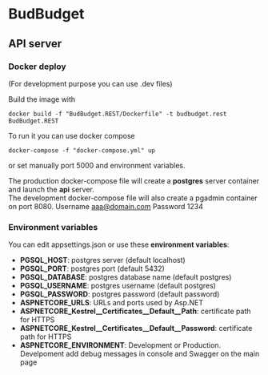 # BudBudget

## API server

### Docker deploy

(For development purpose you can use .dev files)

Build the image with

	docker build -f "BudBudget.REST/Dockerfile" -t budbudget.rest BudBudget.REST

To run it you can use docker compose

	docker-compose -f "docker-compose.yml" up

or set manually port 5000 and environment variables.

The production docker-compose file will create a **postgres** server container and launch the **api** server.  
The development docker-compose file will also create a pgadmin container on port 8080. Username aaa@domain.com Password 1234



### Environment variables

You can edit appsettings.json or use these **environment variables**:

* **PGSQL_HOST**: postgres server (default localhost)
* **PGSQL_PORT**: postgres port (default 5432)
* **PGSQL_DATABASE**: postgres database name (default postgres)
* **PGSQL_USERNAME**: postgres username (default postgres)
* **PGSQL_PASSWORD**: postgres password (default password)
* **ASPNETCORE_URLS**: URLs and ports used by Asp.NET
* **ASPNETCORE_Kestrel__Certificates__Default__Path**: certificate path for HTTPS
* **ASPNETCORE_Kestrel__Certificates__Default__Password**: certificate path for HTTPS
* **ASPNETCORE_ENVIRONMENT**: Development or Production. Develpoment add debug messages in console and Swagger on the main page